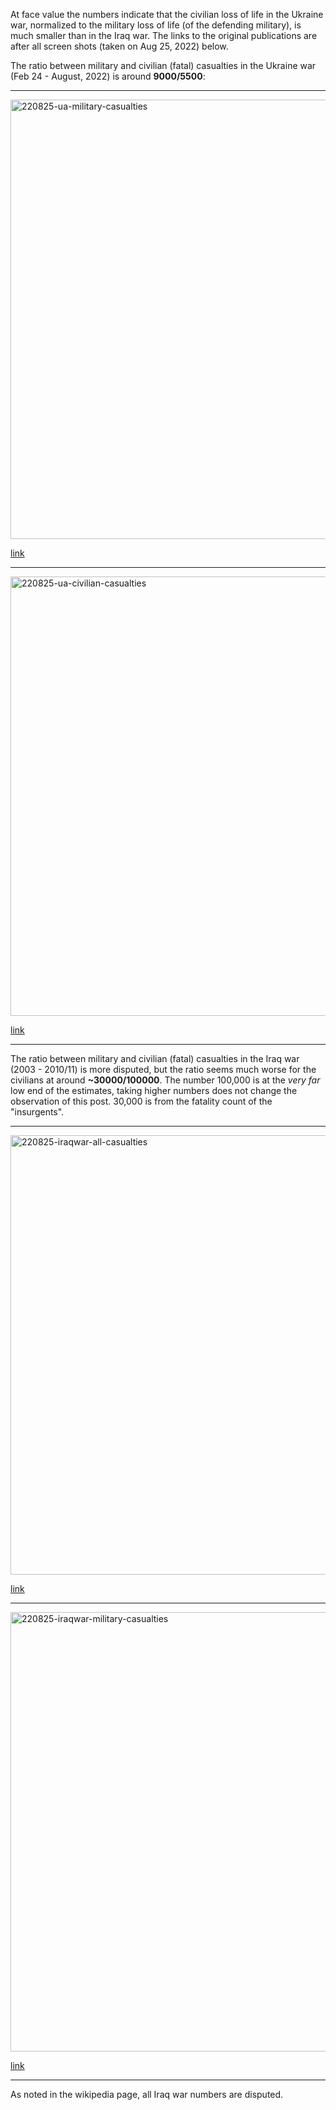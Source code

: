 At face value the numbers indicate that the civilian loss of life in the Ukraine war, normalized to the military loss of life (of the defending military), is much smaller than in the Iraq war. The links to the original publications are after all screen shots (taken on Aug 25, 2022) below. 

The ratio between military and civilian (fatal) casualties in the Ukraine war (Feb 24 - August, 2022) is around **9000/5500**: 
<hr>

  
<img width="703" alt="220825-ua-military-casualties" src="https://user-images.githubusercontent.com/5073648/186587341-0dd2bb1e-12a3-42eb-9b10-c7bfe13181f0.png"> 
  
[link](https://www.usnews.com/news/world/articles/2022-08-22/almost-9-000-ukrainian-military-killed-in-war-with-russia-armed-forces-chief)
  
<hr>
 
<img width="703" alt="220825-ua-civilian-casualties" src="https://user-images.githubusercontent.com/5073648/186587368-4b7cecb4-edda-4ab6-885e-a6af86840c68.png"> 
  
[link](https://www.ohchr.org/en/news/2022/08/ukraine-civilian-casualty-update-15-august-2022)

<hr>
  
The ratio between military and civilian (fatal) casualties in the Iraq war (2003 - 2010/11) is more disputed, but the ratio seems much worse for the civilians at around **~30000/100000**. The number 100,000 is at the *very far* low end of the estimates, taking higher numbers does not change the observation of this post. 30,000 is from the fatality count of the "insurgents".

<hr>
 
<img width="703" alt="220825-iraqwar-all-casualties" src="https://user-images.githubusercontent.com/5073648/186587380-a29dfe54-c5b9-4b5e-8e1e-b7635e418f17.png">
  
[link](https://en.wikipedia.org/wiki/Casualties_of_the_Iraq_War)

<hr>

  
<img width="703" alt="220825-iraqwar-military-casualties" src="https://user-images.githubusercontent.com/5073648/186587391-40792e78-701b-413e-b929-a984a09d8ae8.png">

[link](https://en.wikipedia.org/wiki/Casualties_of_the_Iraq_War)

<hr>

As noted in the wikipedia page, all Iraq war numbers are disputed.

